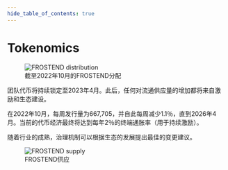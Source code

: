 ```yaml
---
hide_table_of_contents: true
---
```


# Tokenomics

<figure>
  <img src="/img/ProtocolMechanics/frostend_distribution.png" alt="FROSTEND distribution" />
  <figcaption>截至2022年10月的FROSTEND分配</figcaption>
</figure>

团队代币将持续锁定至2023年4月。此后，任何对流通供应量的增加都将来自激励和生态建设。

在2022年10月，每周发行量为667,705，并自此每周减少1.1％，直到2026年4月。当前的代币经济最终将达到每年2％的终端通胀率（用于持续激励）。

随着行业的成熟，治理机制可以根据生态的发展提出最佳的变更建议。

<figure>
  <img src="/img/ProtocolMechanics/frostend_supply.png" alt="FROSTEND supply" />
  <figcaption>FROSTEND供应</figcaption>
</figure>
